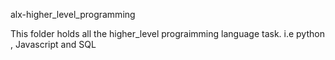 alx-higher_level_programming

This folder holds all the higher_level prograimming language task. i.e python , Javascript and SQL

